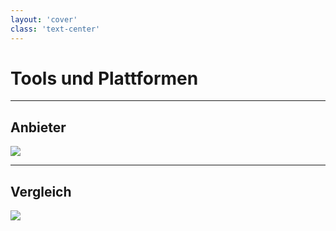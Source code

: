 ```yaml
---
layout: 'cover'
class: 'text-center'
---
```


# Tools und Plattformen

---

## Anbieter

<!-- 
https://neptune.ai/blog/ml-model-monitoring-best-tools
-->

<img src="/images/monitoring-providers.png" class="mt-4 h-9/10 rounded shadow" />

---

## Vergleich

<a href="https://sapphire-snowman-8b2.notion.site/5368b83a0cbf4c408726711dbbca82dc?v=3d25db6a9d9a4ec8b15f5102c8863d1f" target="_blank">
    <img src="/images/monitoring-providers-table.png" class="mt-4 rounded shadow" />
</a>
